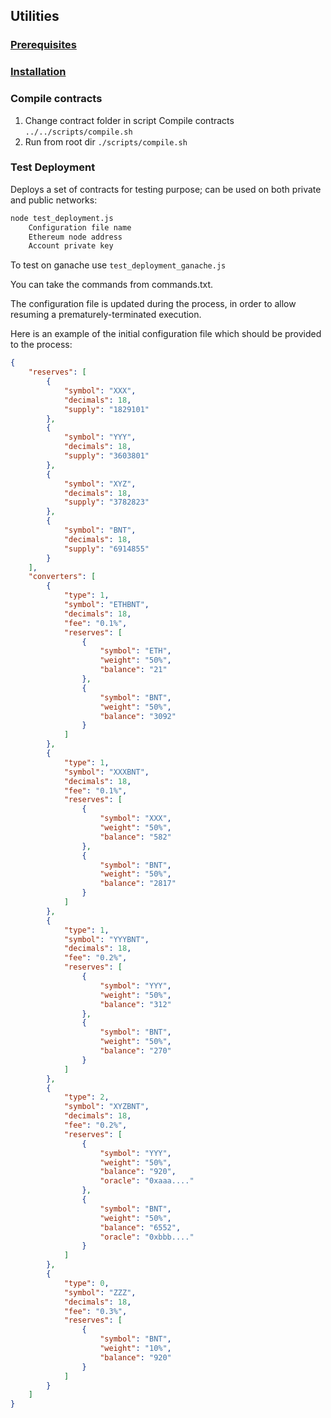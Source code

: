 ## Utilities

### [Prerequisites](../../README.md#prerequisites)

### [Installation](../../README.md#installation)

### Compile contracts
1. Change contract folder in script Compile contracts `../../scripts/compile.sh`
2. Run from root dir `./scripts/compile.sh`

### Test Deployment

Deploys a set of contracts for testing purpose; can be used on both private and public networks:
```bash
node test_deployment.js
    Configuration file name
    Ethereum node address
    Account private key
```

To test on ganache use ```test_deployment_ganache.js``` 

You can take the commands from commands.txt.

The configuration file is updated during the process, in order to allow resuming a prematurely-terminated execution.

Here is an example of the initial configuration file which should be provided to the process:
```json
{
    "reserves": [
        {
            "symbol": "XXX",
            "decimals": 18,
            "supply": "1829101"
        },
        {
            "symbol": "YYY",
            "decimals": 18,
            "supply": "3603801"
        },
        {
            "symbol": "XYZ",
            "decimals": 18,
            "supply": "3782823"
        },
        {
            "symbol": "BNT",
            "decimals": 18,
            "supply": "6914855"
        }
    ],
    "converters": [
        {
            "type": 1,
            "symbol": "ETHBNT",
            "decimals": 18,
            "fee": "0.1%",
            "reserves": [
                {
                    "symbol": "ETH",
                    "weight": "50%",
                    "balance": "21"
                },
                {
                    "symbol": "BNT",
                    "weight": "50%",
                    "balance": "3092"
                }
            ]
        },
        {
            "type": 1,
            "symbol": "XXXBNT",
            "decimals": 18,
            "fee": "0.1%",
            "reserves": [
                {
                    "symbol": "XXX",
                    "weight": "50%",
                    "balance": "582"
                },
                {
                    "symbol": "BNT",
                    "weight": "50%",
                    "balance": "2817"
                }
            ]
        },
        {
            "type": 1,
            "symbol": "YYYBNT",
            "decimals": 18,
            "fee": "0.2%",
            "reserves": [
                {
                    "symbol": "YYY",
                    "weight": "50%",
                    "balance": "312"
                },
                {
                    "symbol": "BNT",
                    "weight": "50%",
                    "balance": "270"
                }
            ]
        },
        {
            "type": 2,
            "symbol": "XYZBNT",
            "decimals": 18,
            "fee": "0.2%",
            "reserves": [
                {
                    "symbol": "YYY",
                    "weight": "50%",
                    "balance": "920",
                    "oracle": "0xaaa...."
                },
                {
                    "symbol": "BNT",
                    "weight": "50%",
                    "balance": "6552",
                    "oracle": "0xbbb...."
                }
            ]
        },
        {
            "type": 0,
            "symbol": "ZZZ",
            "decimals": 18,
            "fee": "0.3%",
            "reserves": [
                {
                    "symbol": "BNT",
                    "weight": "10%",
                    "balance": "920"
                }
            ]
        }
    ]
}

```
